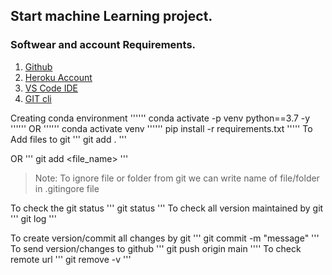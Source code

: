 ## Start machine Learning project.

### Softwear and account Requirements.

1. [Github](https://github.com)
2. [Heroku Account](https://id.heroku.com/login)
3. [VS Code IDE](https://code.visualstudio.com/download)
4. [GIT cli](https://git-scm.com)

 Creating conda environment
''''''
 conda activate -p venv python==3.7 -y
 ''''''
 OR
 ''''''
 conda activate venv
 ''''''
 pip install -r requirements.txt
 '''''
 To Add files to git
 '''
 git add .
 '''
 
 OR
 '''
 git add <file_name>
 '''
 
 > Note: To ignore file or folder from git we can write name of file/folder in .gitingore file
 
 To check the git status
 '''
 git status
 '''
 To check all version maintained by git
 '''
 git log
 '''
 
 To create version/commit all changes by git
 '''
 git commit -m "message"
 ''' 
 To send version/changes to github
 '''
 git push origin main
 ''''
 To check remote url
 '''
 git remove -v
 '''
